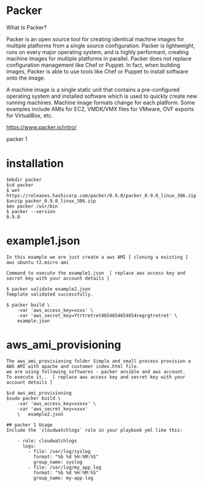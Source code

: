 # Packer

What Is Packer?

Packer is an open source tool for creating identical machine images for multiple platforms from a single source configuration. Packer is lightweight, runs on every major operating system, and is highly performant, creating machine images for multiple platforms in parallel. Packer does not replace configuration management like Chef or Puppet. In fact, when building images, Packer is able to use tools like Chef or Puppet to install software onto the image.

A machine image is a single static unit that contains a pre-configured operating system and installed software which is used to quickly create new running machines. Machine image formats change for each platform. Some examples include AMIs for EC2, VMDK/VMX files for VMware, OVF exports for VirtualBox, etc.

https://www.packer.io/intro/

packer 1
# installation
```
$mkdir packer
$cd packer
$ wet https://releases.hashicorp.com/packer/0.9.0/packer_0.9.0_linux_386.zip
$unzip packer_0.9.0_linux_386.zip
$mv packer /usr/bin
$ packer --version
0.9.0
```

# example1.json
```
In this example we are just create a aws AMI [ cloning a existing ] aws ubuntu t2.micro ami

Command to execute the example1.json  [ replace aws access key and secret key with your account details ]

$ packer validate example2.json 
Template validated successfully.

$ packer build \
    -var 'aws_access_key=xxxx' \
    -var 'aws_secret_key=Ytrtretret4654654654654regrgtretret' \
    example.json
```
# aws_ami_provisioning 
```
The aws_ami_provisioning folder Simple and small process provision a AWS AMI with apache and customer index.html file.
we are using following softwares - packer ansible and aws account.
To execute it..  [ replace aws access key and secret key with your account details ]

$cd aws_ami_provisioning
$sudo packer build \
    -var 'aws_access_key=xxxxx' \
	-var 'aws_secret_key=xxxx' 
	\   example2.json
```

```
## packer 1 Usage
Include the `cloudwatchlogs` role in your playbook yml like this:

    - role: cloudwatchlogs
      logs:
        - file: /var/log/syslog
          format: "%b %d %H:%M:%S"
          group_name: syslog
        - file: /var/log/my_app_log
          format: "%b %d %H:%M:%S"
          group_name: my-app-log
```

